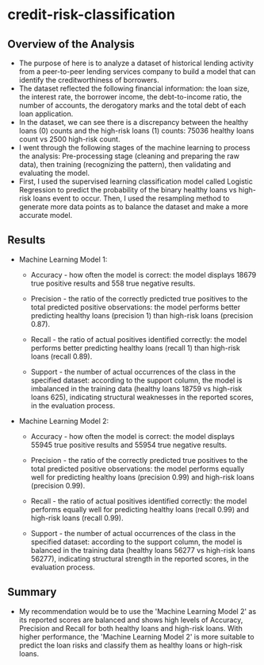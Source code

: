 # credit-risk-classification

## Overview of the Analysis

* The purpose of here is to analyze a dataset of historical lending activity from a peer-to-peer lending services company to build a model that can identify the creditworthiness of borrowers.
* The dataset reflected the following financial information: the loan size, the interest rate, the borrower income, the debt-to-income ratio, the number of accounts, the derogatory marks and the	total debt of each loan application.
* In the dataset, we can see there is a discrepancy between the healthy loans (0) counts and the high-risk loans (1) counts: 75036 healthy loans count vs 2500 high-risk count.
* I went through the following stages of the machine learning to process the analysis: Pre-processing stage (cleaning and preparing the raw data), then training (recognizing the pattern), then validating and evaluating the model.
* First, I used the supervised learning classification model called Logistic Regression to predict the probability of the binary healthy loans vs high-risk loans event to occur. Then, I used the resampling method to generate more data points as to balance the dataset and make a more accurate model. 

## Results

* Machine Learning Model 1:
  * Accuracy - how often the model is correct: the model displays 18679 true positive results and 558 true negative results. 

  * Precision - the ratio of the correctly predicted true positives to the total predicted positive observations: the model performs better predicting healthy loans (precision 1) than high-risk loans (precision 0.87).

  * Recall - the ratio of actual positives identified correctly: the model performs better predicting healthy loans (recall 1) than high-risk loans (recall 0.89).

  * Support - the number of actual occurrences of the class in the specified dataset: according to the support column, the model is imbalanced in the training data (healthy loans 18759 vs high-risk loans 625), indicating structural weaknesses in the reported scores, in the evaluation process.



* Machine Learning Model 2:
  * Accuracy - how often the model is correct: the model displays 55945 true positive results and 55954 true negative results. 

  * Precision - the ratio of the correctly predicted true positives to the total predicted positive observations: the model performs equally well for predicting healthy loans (precision 0.99) and high-risk loans (precision 0.99).

  * Recall - the ratio of actual positives identified correctly: the model performs equally well for predicting healthy loans (recall 0.99) and high-risk loans (recall 0.99).

  * Support - the number of actual occurrences of the class in the specified dataset: according to the support column, the model is balanced in the training data (healthy loans 56277 vs high-risk loans 56277), indicating structural strength in the reported scores, in the evaluation process.


## Summary

* My recommendation would be to use the 'Machine Learning Model 2' as its reported scores are balanced and shows high levels of Accuracy, Precision and Recall for both healthy loans and high-risk loans. With higher performance, the 'Machine Learning Model 2' is more suitable to predict the loan risks and classify them as healthy loans or high-risk loans.